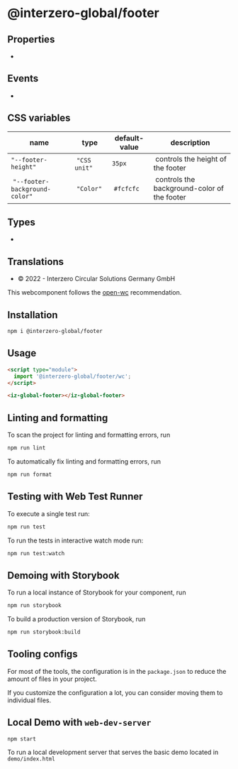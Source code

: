 # @interzero-global/footer

## Properties
-

## Events
-
## CSS variables
| name | type | default-value | description |
|------|------|---------------|-------------|
| `"--footer-height"` | `"CSS unit"` | `35px` | controls the height of the footer |
| `"--footer-background-color"` | `"Color"` | `#fcfcfc` | controls the background-color of the footer |

## Types
-

## Translations
- © 2022 - Interzero Circular Solutions Germany GmbH


This webcomponent follows the [open-wc](https://github.com/open-wc/open-wc) recommendation.

## Installation

```bash
npm i @interzero-global/footer
```

## Usage

```html
<script type="module">
  import '@interzero-global/footer/wc';
</script>

<iz-global-footer></iz-global-footer>
```

## Linting and formatting

To scan the project for linting and formatting errors, run

```bash
npm run lint
```

To automatically fix linting and formatting errors, run

```bash
npm run format
```

## Testing with Web Test Runner

To execute a single test run:

```bash
npm run test
```

To run the tests in interactive watch mode run:

```bash
npm run test:watch
```

## Demoing with Storybook

To run a local instance of Storybook for your component, run

```bash
npm run storybook
```

To build a production version of Storybook, run

```bash
npm run storybook:build
```


## Tooling configs

For most of the tools, the configuration is in the `package.json` to reduce the amount of files in your project.

If you customize the configuration a lot, you can consider moving them to individual files.

## Local Demo with `web-dev-server`

```bash
npm start
```

To run a local development server that serves the basic demo located in `demo/index.html`
